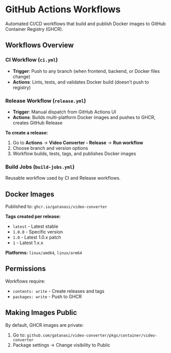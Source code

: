 # GitHub Actions Workflows

Automated CI/CD workflows that build and publish Docker images to GitHub Container Registry (GHCR).

## Workflows Overview

### CI Workflow (`ci.yml`)
- **Trigger**: Push to any branch (when frontend, backend, or Docker files change)
- **Actions**: Lints, tests, and validates Docker build (doesn't push to registry)

### Release Workflow (`release.yml`)
- **Trigger**: Manual dispatch from GitHub Actions UI
- **Actions**: Builds multi-platform Docker images and pushes to GHCR, creates GitHub Release

**To create a release:**
1. Go to **Actions** → **Video Converter - Release** → **Run workflow**
2. Choose branch and version options
3. Workflow builds, tests, tags, and publishes Docker images

### Build Jobs (`build-jobs.yml`)
Reusable workflow used by CI and Release workflows.

## Docker Images

Published to: `ghcr.io/gatanasi/video-converter`

**Tags created per release:**
- `latest` - Latest stable
- `1.0.0` - Specific version
- `1.0` - Latest 1.0.x patch
- `1` - Latest 1.x.x

**Platforms:** `linux/amd64`, `linux/arm64`

## Permissions

Workflows require:
- `contents: write` - Create releases and tags
- `packages: write` - Push to GHCR

## Making Images Public

By default, GHCR images are private:
1. Go to: `github.com/gatanasi/video-converter/pkgs/container/video-converter`
2. Package settings → Change visibility to Public
